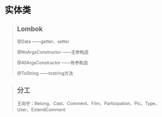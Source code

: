 # 实体类

> <h2>Lombok</h2>
> <p>@Data               ——getter、setter</p>
> <p>@NoArgsConstructor  ——无参构造</p>
> <p>@AllArgsConstructor ——有参构造</p>
> <p>@ToString           ——tostring方法</p>

> <h2>分工</h2>
> <p>王向宇：Belong、Cast、Comment、Film、Participation、Pic、Type、User、ExtendComment</p>
